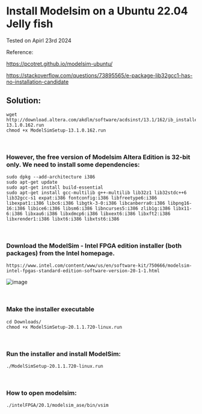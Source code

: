 # Install Modelsim on a Ubuntu 22.04 Jelly fish

Tested on Apirl 23rd 2024

Reference:
 
 https://pcotret.github.io/modelsim-ubuntu/ <br>

 https://stackoverflow.com/questions/73895565/e-package-lib32gcc1-has-no-installation-candidate 
 

## Solution:
```
wget http://download.altera.com/akdlm/software/acdsinst/13.1/162/ib_installers/ModelSimSetup-13.1.0.162.run
chmod +x ModelSimSetup-13.1.0.162.run
```
 <br>
 
### However, the free version of Modelsim Altera Edition is 32-bit only. We need to install some dependencies:

```
sudo dpkg --add-architecture i386
sudo apt-get update
sudo apt-get install build-essential
sudo apt-get install gcc-multilib g++-multilib lib32z1 lib32stdc++6 lib32gcc-s1 expat:i386 fontconfig:i386 libfreetype6:i386 libexpat1:i386 libc6:i386 libgtk-3-0:i386 libcanberra0:i386 libpng16-16:i386 libice6:i386 libsm6:i386 libncurses5:i386 zlib1g:i386 libx11-6:i386 libxau6:i386 libxdmcp6:i386 libxext6:i386 libxft2:i386 libxrender1:i386 libxt6:i386 libxtst6:i386
```

 <br>
 

### Download the ModelSim - Intel FPGA edition installer (both packages) from the Intel homepage.
```
https://www.intel.com/content/www/us/en/software-kit/750666/modelsim-intel-fpgas-standard-edition-software-version-20-1-1.html
```
![image](https://github.com/qsz746/How-to-install-modelsim-on-ubuntu-22.04/assets/55030187/43d48986-380c-43df-8071-ce592747979f)

 <br>

### Make the installer executable

```
cd Downloads/
chmod +x ModelSimSetup-20.1.1.720-linux.run
```

 <br>

### Run the installer and install ModelSim:
```
./ModelSimSetup-20.1.1.720-linux.run
```

 <br>

### How to open modelsim:
```
./intelFPGA/20.1/modelsim_ase/bin/vsim
```

